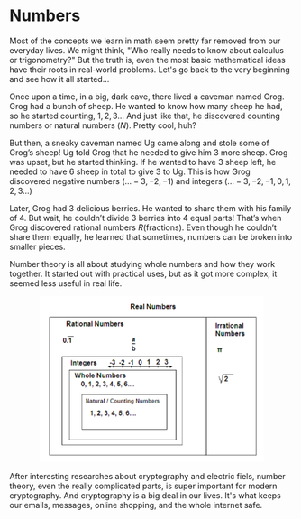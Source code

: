 # Numbers

Most of the concepts we learn in math seem pretty far removed from our everyday lives. We might think, "Who really needs to know about calculus or trigonometry?" But the truth is, even the most basic mathematical ideas have their roots in real-world problems. Let's go back to the very beginning and see how it all started...

Once upon a time, in a big, dark cave, there lived a caveman named Grog. Grog had a bunch of sheep. He wanted to know how many sheep he had, so he started counting, $1,2,3...$ And just like that, he discovered counting numbers or natural numbers ($N$). Pretty cool, huh?

But then, a sneaky caveman named Ug came along and stole some of Grog’s sheep! Ug told Grog that he needed to give him 3 more sheep. Grog was upset, but he started thinking. If he wanted to have 3 sheep left, he needed to have 6 sheep in total to give 3 to Ug. This is how Grog discovered negative numbers ($...-3,-2,-1$) and integers ($...-3,-2,-1,0,1,2,3...$)

Later, Grog had 3 delicious berries. He wanted to share them with his family of 4. But wait, he couldn’t divide 3 berries into 4 equal parts! That’s when Grog discovered rational numbers $R$(fractions). Even though he couldn’t share them equally, he learned that sometimes, numbers can be broken into smaller pieces.

Number theory is all about studying whole numbers and how they work together. It started out with practical uses, but as it got more complex, it seemed less useful in real life.

<div style="text-align: center;">
    <img src="../../img/number-theory-cryptography/numbers.png" alt="numbers"/>
</div>

After interesting researches about cryptography and electric fiels, number theory, even the really complicated parts, is super important for modern cryptography. And cryptography is a big deal in our lives. It's what keeps our emails, messages, online shopping, and the whole internet safe.
